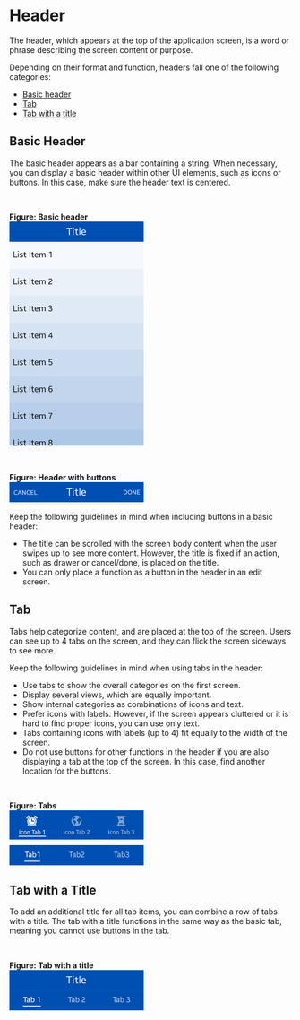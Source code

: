 # Header

The header, which appears at the top of the application screen, is a word or phrase describing the screen content or purpose.

Depending on their format and function, headers fall one of the following categories:

-   [Basic header](#basic_header)
-   [Tab](#tab)
-   [Tab with a title](#tab_title)


<a name="basic_header"></a>
## Basic Header



The basic header appears as a bar containing a string. When necessary, you can display a basic header within other UI elements, such as icons or buttons. In this case, make sure the header text is centered.

 

**Figure: Basic header**  
<img alt="" height="400" src="media/tizen-lite-ux-design-guide_designlibrary_v1.1_140922_core_01.png" width="240" />

 

**Figure: Header with buttons**  
<img alt="" height="36" src="media/tizen-lite-ux-design-guide_designlibrary_v1.1_140922_core_02.png" width="240" />
 

Keep the following guidelines in mind when including buttons in a basic header:

-   The title can be scrolled with the screen body content when the user swipes up to see more content. However, the title is fixed if an action, such as drawer or cancel/done, is placed on the title.
-   You can only place a function as a button in the header in an edit screen.



## Tab



Tabs help categorize content, and are placed at the top of the screen. Users can see up to 4 tabs on the screen, and they can flick the screen sideways to see more.

Keep the following guidelines in mind when using tabs in the header:

-   Use tabs to show the overall categories on the first screen.
-   Display several views, which are equally important.
-   Show internal categories as combinations of icons and text.
-   Prefer icons with labels. However, if the screen appears cluttered or it is hard to find proper icons, you can use only text.
-   Tabs containing icons with labels (up to 4) fit equally to the width of the screen.
-   Do not use buttons for other functions in the header if you are also displaying a tab at the top of the screen. In this case, find another location for the buttons.

 

**Figure: Tabs**  
<img alt="" height="98" src="media/tabs.png" width="240" />


<a name="tab_title"></a>
## Tab with a Title



To add an additional title for all tab items, you can combine a row of tabs with a title. The tab with a title functions in the same way as the basic tab, meaning you cannot use buttons in the tab.

 

**Figure: Tab with a title**  
<img alt="" height="72" src="media/tizen-lite-ux-design-guide_designlibrary_v1.1_140922_core_05.png" width="240" />
